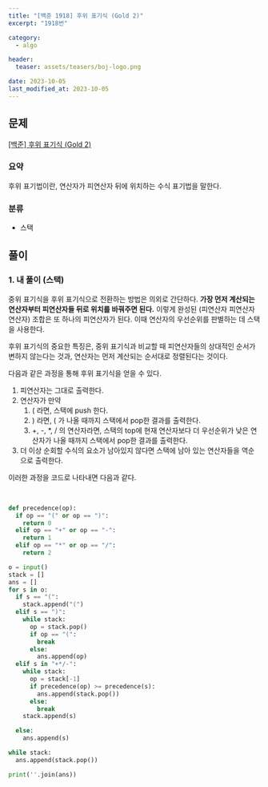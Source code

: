 ```yaml
---
title: "[백준 1918] 후위 표기식 (Gold 2)"
excerpt: "1918번"

category:
  - algo

header:
  teaser: assets/teasers/boj-logo.png

date: 2023-10-05
last_modified_at: 2023-10-05
---
```


## 문제

[[백준] 후위 표기식 (Gold 2)](https://www.acmicpc.net/problem/1918)

### 요약

후위 표기법이란, 연산자가 피연산자 뒤에 위치하는 수식 표기법을 말한다.

### 분류

- 스택

## 풀이

### 1. 내 풀이 (스택)

중위 표기식을 후위 표기식으로 전환하는 방법은 의외로 간단하다. **가장 먼저 계산되는 연산자부터 피연산자들 뒤로 위치를 바꿔주면 된다.** 이렇게 완성된 (피연산자 피연산자 연산자) 조합은 또 하나의 피연산자가 된다. 이때 연산자의 우선순위를 판별하는 데 스택을 사용한다.

후위 표기식의 중요한 특징은, 중위 표기식과 비교할 때 피연산자들의 상대적인 순서가 변하지 않는다는 것과, 연산자는 먼저 계산되는 순서대로 정렬된다는 것이다.

다음과 같은 과정을 통해 후위 표기식을 얻을 수 있다.

1. 피연산자는 그대로 출력한다.
2. 연산자가 만약
   1. ( 라면, 스택에 push 한다.
   2. ) 라면, ( 가 나올 때까지 스택에서 pop한 결과를 출력한다.
   3. +, -, \*, / 의 연산자라면, 스택의 top에 현재 연산자보다 더 우선순위가 낮은 연산자가 나올 때까지 스택에서 pop한 결과를 출력한다.
3. 더 이상 순회할 수식의 요소가 남아있지 않다면 스택에 남아 있는 연산자들을 역순으로 출력한다.

이러한 과정을 코드로 나타내면 다음과 같다.

<br>

```python
def precedence(op):
  if op == "(" or op == ")":
    return 0
  elif op == "+" or op == "-":
    return 1
  elif op == "*" or op == "/":
    return 2

o = input()
stack = []
ans = []
for s in o:
  if s == "(":
    stack.append("(")
  elif s == ")":
    while stack:
      op = stack.pop()
      if op == "(":
        break
      else:
        ans.append(op)
  elif s in "+*/-":
    while stack:
      op = stack[-1]
      if precedence(op) >= precedence(s):
        ans.append(stack.pop())
      else:
        break
    stack.append(s)

  else:
    ans.append(s)

while stack:
  ans.append(stack.pop())

print(''.join(ans))

```
